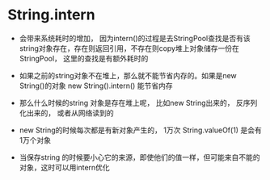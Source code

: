 
# String.intern


* 会带来系统耗时的增加， 因为intern()的过程是去StringPool查找是否有该string对象存在，存在则返回引用，不存在则copy堆上对象储存一份在StringPool， 这里的查找是有额外耗时的

* 如果之前的string对象不在堆上，那么就不能节省内存的。如果是new String()的对象   new String().intern() 能节省内存

* 那么什么时候的string 对象是存在堆上呢， 比如new String出来的， 反序列化出来的， 或者从网络读到的

* new String的时候每次都是有新对象产生的， 1万次 String.valueOf(1) 是会有1万个对象

* 当保存string 的时候要小心它的来源，即使他们的值一样，但可能来自不能的对象，这时可以用intern优化